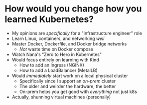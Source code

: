 # How would you change how you learned Kubernetes?

* My opinions are *specifically* for a "infrastructure engineer" role
* Learn Linux, containers, and networking *well*
* Master Docker, Dockerfile, and Docker bridge networks
  * *Not* waste time on Docker compose
* Watch Nana's "Zero to Hero in Kubernetes"
* Would focus entirely on learning with Kind
  * How to add an Ingress (NGINX)
  * How to add a LoadBalancer (MetalLB)
* Would *immediately* start work on a local physical cluster
  * Specifically since I support an *on-prem* cluster
  * The older and weirder the hardware, the better
  * On-prem helps you get good with *everything* not just k8s
* Actually, shunning virtual machines (personally)
